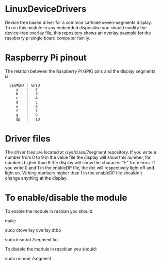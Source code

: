 # LinuxDeviceDrivers

Device tree based driver for a common cathode seven-segments display. To run this module in any embedded dispositive you should modify the device-tree overlay file, this repository shows an overlay example for the raspberry pi single board computer family.    

# Raspberry Pi pinout

The relation between the Raspberry Pi GPIO pins and the display segments is:

      SEGMENT | GPIO
         a    |   2
         b    |   3
         c    |   4
         d    |   5
         e    |   6
         f    |   7
         g    |   9
         dp   |   10
         
# Driver files

The driver files are located at /sys/class/7segment repository. If you write a number from 0 to 9 in the value file the display will show this number, for numbers higher than 9 the display will show the character "E" from error. If you write 0 and 1 in the enableDP file, the dot will respectively light off and light on. Writing numbers higher than 1 in the enableDP file shouldn't change anything at the display.

# To enable/disable the module

To enable the module in rasbian you should:

make

sudo dtoverlay overlay.dtbo

sudo insmod 7segment.ko

To disable the module in raspbian you should:

sudo rmmod 7segment
